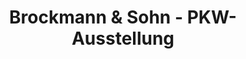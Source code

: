---
title: "Brockmann & Sohn - PKW-Ausstellung"
url: /geestland/brockmann-und-sohn-pkw-ausstellung/
shop: Autohaus
---